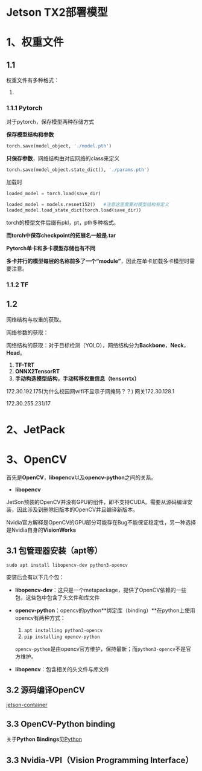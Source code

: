 # Jetson TX2部署模型

# 1、权重文件

## 1.1

权重文件有多种格式：

1. 

### 1.1.1 Pytorch

对于pytorch，保存模型两种存储方式

**保存模型结构和参数**

```python
torch.save(model_object, './model.pth')
```

**只保存参数**，网络结构由对应网络的class来定义

```python
torch.save(model_object.state_dict(), './params.pth')
```

加载时

```python
loaded_model = torch.load(save_dir)
```

```python
loaded_model = models.resnet152()   #注意这里需要对模型结构有定义
loaded_model.load_state_dict(torch.load(save_dir))
```

torch的模型文件后缀有pkl，pt，pth多种格式。

**而torch中保存checkpoint的拓展名一般是.tar**

**Pytorch单卡和多卡模型存储也有不同**

**多卡并行的模型每层的名称前多了一个“module”**，因此在单卡加载多卡模型时需要注意。

### 1.1.2 TF



## 1.2

网络结构与权重的获取。

网络参数的获取：

网络结构的获取：对于目标检测（YOLO），网络结构分为**Backbone**，**Neck**，**Head**。

1. **TF-TRT**
2. **ONNX2TensorRT**
3. **手动构造模型结构，手动转移权重信息（tensorrtx）**



172.30.192.175(为什么校园网wifi不显示子网掩码？？) 网关172.30.128.1

172.30.255.231/17

# 2、JetPack



# 3、OpenCV

首先是**OpenCV**，**libopencv**以及**opencv-python**之间的关系。

- **libopencv**



JetSon预装的OpenCV并没有GPU的组件，即不支持CUDA。需要从源码编译安装，因此涉及到删除旧版本的OpenCV并且编译新版本。

Nvidia官方解释是OpenCV的GPU部分可能存在Bug不能保证稳定性，另一种选择是Nvidia自身的**VisionWorks**



## 3.1 包管理器安装（apt等）

`sudo apt install libopencv-dev python3-opencv`

安装后会有以下几个包：

- **libopencv-dev**：这只是一个metapackage，提供了OpenCV依赖的一些包，这些包中包含了头文件和库文件

- **opencv-python**：opencv的python**绑定库（binding）**在python上使用opencv有两种方式：

  1. `apt installing python3-opencv`
  2. `pip installing opencv-python`

  `opencv-python`是由opencv官方维护，保持最新；而`python3-opencv`不是官方维护。

- **libopencv**：包含相关的头文件与库文件

## 3.2 源码编译OpenCV

[jetson-container](https://github.com/dusty-nv/jetson-containers)

## 3.3 OpenCV-Python binding

关于**Python Bindings**见[Python](../python/python的一些问题.md)



## 3.3 Nvidia-VPI（Vision Programming Interface）

